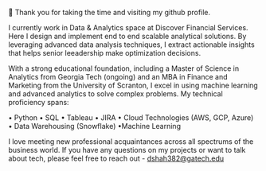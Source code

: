 👋 Thank you for taking the time and visiting my github profile.

I currently work in Data & Analytics space at Discover Financial Services. Here I design and implement end to end scalable analytical solutions. By leveraging advanced data analysis techniques, I extract actionable insights that helps senior leeadership make optimization decisions.

With a strong educational foundation, including a Master of Science in Analytics from Georgia Tech (ongoing) and an MBA in Finance and Marketing from the University of Scranton, I excel in using machine learning and advanced analytics to solve complex problems. My technical proficiency spans:

• Python
• SQL
• Tableau
• JIRA
• Cloud Technologies (AWS, GCP, Azure)
• Data Warehousing (Snowflake)
 •Machine Learning

I love meeting new professional acquaintances across all spectrums of the business world. If you have any questions on my projects or want to talk about tech, please feel free to reach out - dshah382@gatech.edu

